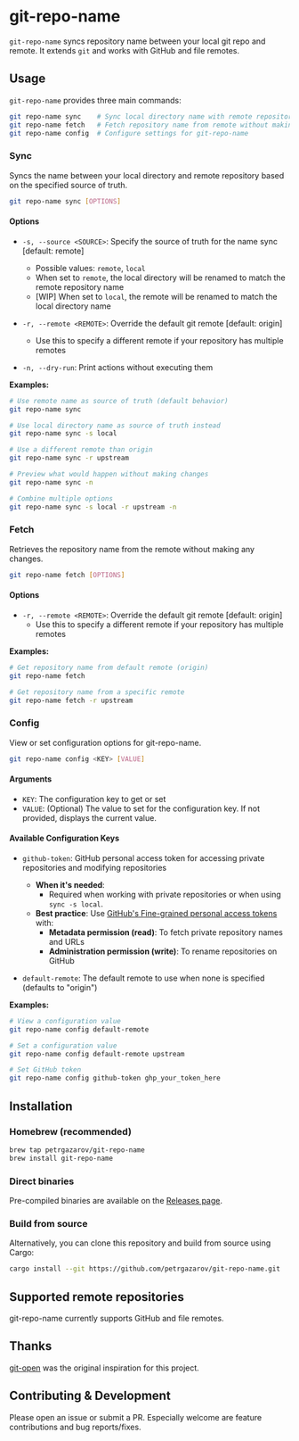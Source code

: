 # git-repo-name

`git-repo-name` syncs repository name between your local git repo and remote. It extends `git` and works with GitHub and file remotes.

## Usage

`git-repo-name` provides three main commands:

```sh
git repo-name sync    # Sync local directory name with remote repository name
git repo-name fetch   # Fetch repository name from remote without making changes
git repo-name config  # Configure settings for git-repo-name
```

### Sync

Syncs the name between your local directory and remote repository based on the specified source of truth.

```sh
git repo-name sync [OPTIONS]
```

#### Options

- `-s, --source <SOURCE>`: Specify the source of truth for the name sync [default: remote]

  - Possible values: `remote`, `local`
  - When set to `remote`, the local directory will be renamed to match the remote repository name
  - [WIP] When set to `local`, the remote will be renamed to match the local directory name

- `-r, --remote <REMOTE>`: Override the default git remote [default: origin]

  - Use this to specify a different remote if your repository has multiple remotes

- `-n, --dry-run`: Print actions without executing them

**Examples:**

```bash
# Use remote name as source of truth (default behavior)
git repo-name sync

# Use local directory name as source of truth instead
git repo-name sync -s local

# Use a different remote than origin
git repo-name sync -r upstream

# Preview what would happen without making changes
git repo-name sync -n

# Combine multiple options
git repo-name sync -s local -r upstream -n
```

### Fetch

Retrieves the repository name from the remote without making any changes.

```sh
git repo-name fetch [OPTIONS]
```

#### Options

- `-r, --remote <REMOTE>`: Override the default git remote [default: origin]
  - Use this to specify a different remote if your repository has multiple remotes

**Examples:**

```bash
# Get repository name from default remote (origin)
git repo-name fetch

# Get repository name from a specific remote
git repo-name fetch -r upstream
```

### Config

View or set configuration options for git-repo-name.

```sh
git repo-name config <KEY> [VALUE]
```

#### Arguments

- `KEY`: The configuration key to get or set
- `VALUE`: (Optional) The value to set for the configuration key. If not provided, displays the current value.

#### Available Configuration Keys

- `github-token`: GitHub personal access token for accessing private repositories and modifying repositories

  - **When it's needed**:
    - Required when working with private repositories or when using `sync -s local`.
  - **Best practice**: Use [GitHub's Fine-grained personal access tokens](https://docs.github.com/en/authentication/keeping-your-account-and-data-secure/managing-your-personal-access-tokens#creating-a-fine-grained-personal-access-token) with:
    - **Metadata permission (read)**: To fetch private repository names and URLs
    - **Administration permission (write)**: To rename repositories on GitHub

- `default-remote`: The default remote to use when none is specified (defaults to "origin")

**Examples:**

```bash
# View a configuration value
git repo-name config default-remote

# Set a configuration value
git repo-name config default-remote upstream

# Set GitHub token
git repo-name config github-token ghp_your_token_here
```

## Installation

### Homebrew (recommended)

```bash
brew tap petrgazarov/git-repo-name
brew install git-repo-name
```

### Direct binaries

Pre-compiled binaries are available on the [Releases page](https://github.com/petrgazarov/git-repo-name/releases).

### Build from source

Alternatively, you can clone this repository and build from source using Cargo:

```bash
cargo install --git https://github.com/petrgazarov/git-repo-name.git
```

## Supported remote repositories

git-repo-name currently supports GitHub and file remotes.

## Thanks

[git-open](https://github.com/paulirish/git-open) was the original inspiration for this project.

## Contributing & Development

Please open an issue or submit a PR. Especially welcome are feature contributions and bug reports/fixes.
